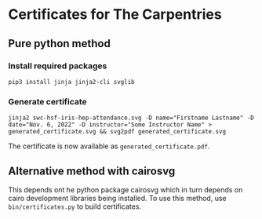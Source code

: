 # Certificates for The Carpentries

## Pure python method

### Install required packages

```
pip3 install jinja jinja2-cli svglib
```

### Generate certificate

```
jinja2 swc-hsf-iris-hep-attendance.svg -D name="Firstname Lastname" -D date="Nov. 6, 2022" -D instructor="Some Instructor Name" > generated_certificate.svg && svg2pdf generated_certificate.svg
```

The certificate is now available as `generated_certificate.pdf`.

## Alternative method with cairosvg

This depends ont he python package cairosvg which in turn depends on cairo development libraries being installed. To use this method, use `bin/certificates.py` to build certificates.


